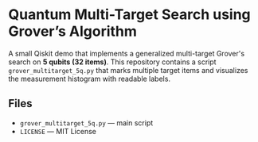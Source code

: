# Quantum Multi-Target Search using Grover’s Algorithm

A small Qiskit demo that implements a generalized multi-target Grover's search on **5 qubits (32 items)**.
This repository contains a script `grover_multitarget_5q.py` that marks multiple target items and visualizes the measurement histogram with readable labels.

## Files
- `grover_multitarget_5q.py` — main script
- `LICENSE` — MIT License
